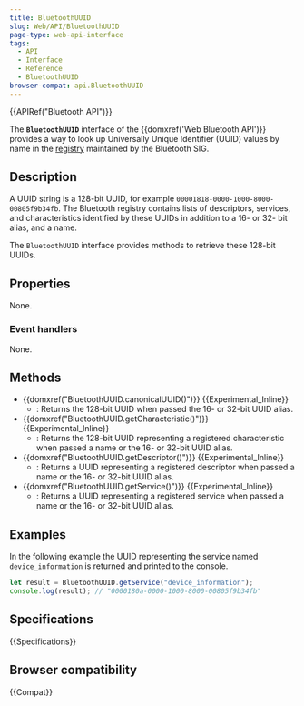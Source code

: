 ```yaml
---
title: BluetoothUUID
slug: Web/API/BluetoothUUID
page-type: web-api-interface
tags:
  - API
  - Interface
  - Reference
  - BluetoothUUID
browser-compat: api.BluetoothUUID
---
```


{{APIRef("Bluetooth API")}}

The **`BluetoothUUID`** interface of the {{domxref('Web Bluetooth API')}} provides a way to look up Universally Unique Identifier (UUID) values by name in the
[registry](https://www.bluetooth.com/specifications/assigned-numbers/) maintained by the Bluetooth SIG.

## Description

A UUID string is a 128-bit UUID, for example `00001818-0000-1000-8000-00805f9b34fb`.
The Bluetooth registry contains lists of descriptors, services, and characteristics identified by these UUIDs in addition to a 16- or 32- bit alias, and a name.

The `BluetoothUUID` interface provides methods to retrieve these 128-bit UUIDs.

## Properties

None.

### Event handlers

None.

## Methods

- {{domxref("BluetoothUUID.canonicalUUID()")}} {{Experimental_Inline}}
  - : Returns the 128-bit UUID when passed the 16- or 32-bit UUID alias.
- {{domxref("BluetoothUUID.getCharacteristic()")}} {{Experimental_Inline}}
  - : Returns the 128-bit UUID representing a registered characteristic when passed a name or the 16- or 32-bit UUID alias.
- {{domxref("BluetoothUUID.getDescriptor()")}} {{Experimental_Inline}}
  - : Returns a UUID representing a registered descriptor when passed a name or the 16- or 32-bit UUID alias.
- {{domxref("BluetoothUUID.getService()")}} {{Experimental_Inline}}
  - : Returns a UUID representing a registered service when passed a name or the 16- or 32-bit UUID alias.

## Examples

In the following example the UUID representing the service named `device_information` is returned and printed to the console.

```js
let result = BluetoothUUID.getService("device_information");
console.log(result); // "0000180a-0000-1000-8000-00805f9b34fb"
```

## Specifications

{{Specifications}}

## Browser compatibility

{{Compat}}
